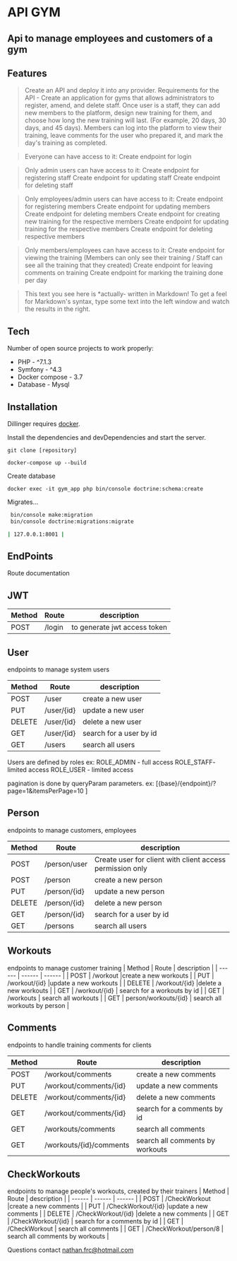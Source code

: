 # API GYM
## Api to manage employees and customers of a gym

## Features
>Create an API and deploy it into any provider. Requirements for the API - Create an application for gyms that allows administrators to register, amend, and delete staff. Once user is a staff, they can add new members to the platform, design new training for them, and choose how long the new training will last. (For example, 20 days, 30 days, and 45 days). Members can log into the platform to view their training, leave comments for the user who prepared it, and mark the day's training as completed.

>Everyone can have access to it: Create endpoint for login

>Only admin users can have access to it: Create endpoint for registering staff Create endpoint for updating staff Create endpoint for deleting staff

>Only employees/admin users can have access to it: Create endpoint for registering members Create endpoint for updating members Create endpoint for deleting members Create endpoint for creating new training for the respective members Create endpoint for updating training for the respective members Create endpoint for deleting respective members

>Only members/employees can have access to it: Create endpoint for viewing the training (Members can only see their training / Staff can see all the training that they created) Create endpoint for leaving comments on training Create endpoint for marking the training done per day

>This text you see here is *actually- written in Markdown! To get a feel
for Markdown's syntax, type some text into the left window and
watch the results in the right.
## Tech
Number of open source projects to work properly:

- PHP - ^7.1.3
- Symfony - ^4.3
- Docker compose - 3.7
- Database - Mysql

## Installation

Dillinger requires [docker](https://docs.docker.com/get-docker/).

Install the dependencies and devDependencies and start the server.

```
git clone [repository]
```
```
docker-compose up --build
```
Create database 
````
docker exec -it gym_app php bin/console doctrine:schema:create
`````

Migrates...

```sh
 bin/console make:migration
 bin/console doctrine:migrations:migrate
```
```sh
| 127.0.0.1:8001 |
```
## EndPoints

Route documentation

## JWT
| Method | Route | description |
| ------ | ------ | ------ |
| POST | /login |to generate jwt access token |

## User 

endpoints to manage system users

| Method | Route | description |
| ------ | ------ | ------ |
| POST | /user |create a new user |
| PUT | /user/{id} |update a new user |
| DELETE | /user/{id} |delete a new user |
| GET | /user/{id} | search for a user by id |
| GET | /users | search all users |

Users are defined by roles ex:
ROLE_ADMIN  - full access
ROLE_STAFF- limited access
ROLE_USER - limited access

pagination is done by queryParam parameters. ex:
[{base}/{endpoint}/?page=1&itemsPerPage=10 ]

## Person
endpoints to manage customers, employees

| Method | Route | description |
| ------ | ------ | ------ |
| POST | /person/user | Create user for client with client access permission only |
| POST | /person |create a new person |
| PUT | /person/{id} |update a new person |
| DELETE | /person/{id} |delete a new person |
| GET | /person/{id} | search for a user by id |
| GET | /persons | search all users |

## Workouts
endpoints to manage customer training
| Method | Route | description |
| ------ | ------ | ------ |
| POST | /workout |create a new workouts |
| PUT | /workout/{id} |update a new workouts |
| DELETE | /workout/{id} |delete a new workouts |
| GET | /workout/{id} | search for a workouts by id |
| GET | /workouts | search all workouts |
| GET | person/workouts/{id} | search all workouts by person |

## Comments
endpoints to handle training comments for clients

| Method | Route | description |
| ------ | ------ | ------ |
| POST | /workout/comments |create a new comments |
| PUT | /workout/comments/{id} |update a new comments |
| DELETE | /workout/comments/{id} |delete a new comments |
| GET | /workout/comments/{id} | search for a comments by id |
| GET | /workouts/comments | search all comments |
| GET | /workouts/{id}/comments | search all comments by workouts  |

## CheckWorkouts
endpoints to manage people's workouts, created by their trainers
| Method | Route | description |
| ------ | ------ | ------ |
| POST | /CheckWorkout |create a new comments |
| PUT | /CheckWorkout/{id} |update a new comments |
| DELETE | /CheckWorkout/{id} |delete a new comments |
| GET | /CheckWorkout/{id} | search for a comments by id |
| GET | /CheckWorkout | search all comments |
| GET | /CheckWorkout/person/8 | search all comments by workouts  |

Questions contact nathan.frc@hotmail.com

